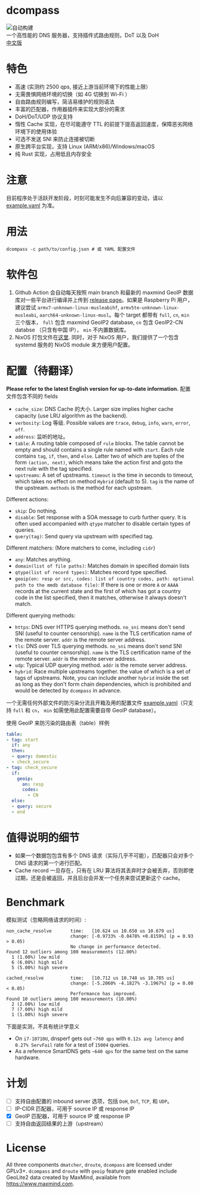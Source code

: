 # dcompass
![自动构建](https://github.com/LEXUGE/dcompass/workflows/Build%20dcompass%20on%20various%20targets/badge.svg)  
一个高性能的 DNS 服务器，支持插件式路由规则，DoT 以及 DoH  
[中文版](README-CN.md)

# 特色
- 高速 (实测约 2500 qps, 接近上游当前环境下的性能上限）
- 无需畏惧网络环境的切换（如 4G 切换到 Wi-Fi ）
- 自由路由规则编写，简洁易维护的规则语法
- 丰富的匹配器，作用器插件来实现大部分的需求
- DoH/DoT/UDP 协议支持
- 惰性 Cache 实现，在尽可能遵守 TTL 的前提下提高返回速度，保障恶劣网络环境下的使用体验
- 可选不发送 SNI 来防止连接被切断
- 原生跨平台实现，支持 Linux (ARM/x86)/Windows/macOS
- 纯 Rust 实现，占用低且内存安全

# 注意
目前程序处于活跃开发阶段，时刻可能发生不向后兼容的变动，请以 [example.yaml](configs/example.yaml) 为准。

# 用法
```
dcompass -c path/to/config.json # 或 YAML 配置文件
```

# 软件包
1. Github Action 会自动每天按照 main branch 和最新的 maxmind GeoIP 数据库对一些平台进行编译并上传到 [release page](https://github.com/LEXUGE/dcompass/releases)。如果是 Raspberry Pi 用户，建议尝试 `armv7-unknown-linux-musleabihf`, `armv5te-unknown-linux-musleabi`, `aarch64-unknown-linux-musl`。每个 target 都带有 `full`, `cn`, `min` 三个版本， `full` 包含 maxmind GeoIP2 database, `cn` 包含 GeoIP2-CN databse （只含有中国 IP）， `min` 不内置数据库。
2. NixOS 打包文件在[这里](https://github.com/icebox-nix/netkit.nix). 同时，对于 NixOS 用户，我们提供了一个包含 systemd 服务的 NixOS module 来方便用户配置。

# 配置（待翻译）
**Please refer to the latest English version for up-to-date information.**
配置文件包含不同的 fields
- `cache_size`: DNS Cache 的大小. Larger size implies higher cache capacity (use LRU algorithm as the backend).
- `verbosity`: Log 等级. Possible values are `trace`, `debug`, `info`, `warn`, `error`, `off`.
- `address`: 监听的地址。
- `table`: A routing table composed of `rule` blocks. The table cannot be empty and should contains a single rule named with `start`. Each rule contains `tag`, `if`, `then`, and `else`. Latter two of which are tuples of the form `(action, next)`, which means take the action first and goto the next rule with the tag specified.
- `upstreams`: A set of upstreams. `timeout` is the time in seconds to timeout, which takes no effect on method `Hybrid` (default to 5). `tag` is the name of the upstream. `methods` is the method for each upstream.

Different actions:
- `skip`: Do nothing.
- `disable`: Set response with a SOA message to curb further query. It is often used accompanied with `qtype` matcher to disable certain types of queries.
- `query(tag)`: Send query via upstream with specified tag.

Different matchers: (More matchers to come, including `cidr`)
- `any`: Matches anything.
- `domain(list of file paths)`: Matches domain in specified domain lists
- `qtype(list of record types)`: Matches record type specified.
- `geoip(on: resp or src, codes: list of country codes, path: optional path to the mmdb database file)`: If there is one or more `A` or `AAAA` records at the current state and the first of which has got a country code in the list specified, then it matches, otherwise it always doesn't match.

Different querying methods:
- `https`: DNS over HTTPS querying methods. `no_sni` means don't send SNI (useful to counter censorship). `name` is the TLS certification name of the remote server. `addr` is the remote server address.
- `tls`: DNS over TLS querying methods. `no_sni` means don't send SNI (useful to counter censorship). `name` is the TLS certification name of the remote server. `addr` is the remote server address.
- `udp`: Typical UDP querying method. `addr` is the remote server address.
- `hybrid`: Race multiple upstreams together. the value of which is a set of tags of upstreams. Note, you can include another `hybrid` inside the set as long as they don't form chain dependencies, which is prohibited and would be detected by `dcompass` in advance.

一个无需任何外部文件的防污染分流且开箱及用的配置文件 [example.yaml](configs/example.yaml)（只支持 `full` 和 `cn`， `min` 如需使用此配置需要自带 GeoIP database）。  

使用 GeoIP 来防污染的路由表（table）样例

```yaml
table:
- tag: start
  if: any
  then:
  - query: domestic
  - check_secure
- tag: check_secure
  if:
    geoip:
      on: resp
      codes:
        - CN
  else:
  - query: secure
  - end
```

# 值得说明的细节
- 如果一个数据包包含有多个 DNS 请求（实际几乎不可能），匹配器只会对多个 DNS 请求的第一个进行匹配。
- Cache record 一旦存在，只有在 LRU 算法将其丢弃时才会被丢弃，否则即使过期，还是会被返回，并且后台会并发一个任务来尝试更新这个 cache。

# Benchmark
模拟测试（忽略网络请求的时间）:
```
non_cache_resolve       time:   [10.624 us 10.650 us 10.679 us]
                        change: [-0.9733% -0.0478% +0.8159%] (p = 0.93 > 0.05)
                        No change in performance detected.
Found 12 outliers among 100 measurements (12.00%)
  1 (1.00%) low mild
  6 (6.00%) high mild
  5 (5.00%) high severe

cached_resolve          time:   [10.712 us 10.748 us 10.785 us]
                        change: [-5.2060% -4.1827% -3.1967%] (p = 0.00 < 0.05)
                        Performance has improved.
Found 10 outliers among 100 measurements (10.00%)
  2 (2.00%) low mild
  7 (7.00%) high mild
  1 (1.00%) high severe
```

下面是实测，不具有统计学意义
- On `i7-10710U`, dnsperf gets out `~760 qps` with `0.12s avg latency` and `0.27% ServFail` rate for a test of `15004` queries.
- As a reference SmartDNS gets `~640 qps` for the same test on the same hardware.

# 计划
- [ ] 支持自由配置的 inbound server 选项，包括 `DoH`, `DoT`, `TCP`, 和 `UDP`。
- [ ] IP-CIDR 匹配器，可用于 source IP 或 response IP
- [x] GeoIP 匹配器，可用于 source IP 或 response IP
- [ ] 支持自由返回结果的上游（upstream）

# License
All three components `dmatcher`, `droute`, `dcompass` are licensed under GPLv3+.
`dcompass` and `droute` with `geoip` feature gate enabled include GeoLite2 data created by MaxMind, available from <a href="https://www.maxmind.com">https://www.maxmind.com</a>.
